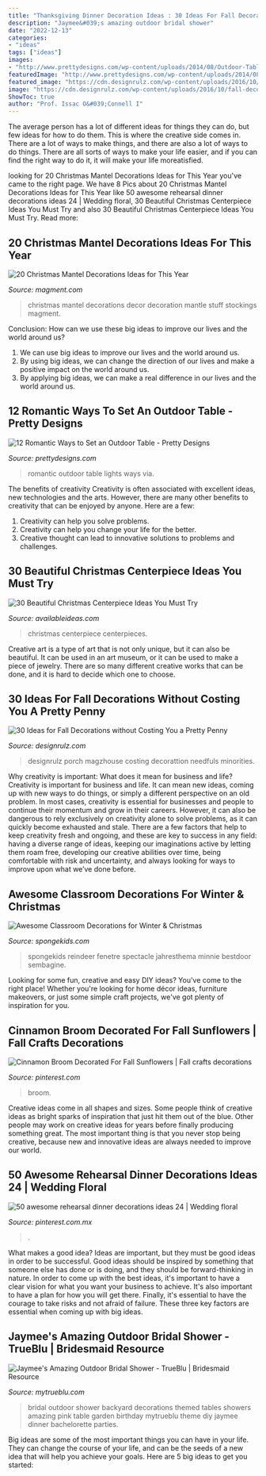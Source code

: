 ```yaml
---
title: "Thanksgiving Dinner Decoration Ideas : 30 Ideas For Fall Decorations Without Costing You A Pretty Penny"
description: "Jaymee&#039;s amazing outdoor bridal shower"
date: "2022-12-13"
categories:
- "ideas"
tags: ["ideas"]
images:
- "http://www.prettydesigns.com/wp-content/uploads/2014/08/Outdoor-Table-Romantic-Lights.jpg"
featuredImage: "http://www.prettydesigns.com/wp-content/uploads/2014/08/Outdoor-Table-Romantic-Lights.jpg"
featured_image: "https://cdn.designrulz.com/wp-content/uploads/2016/10/fall-decorattion-designrulz-21.jpg"
image: "https://cdn.designrulz.com/wp-content/uploads/2016/10/fall-decorattion-designrulz-21.jpg"
ShowToc: true
author: "Prof. Issac O&#039;Connell I"
---
```



The average person has a lot of different ideas for things they can do, but few ideas for how to do them. This is where the creative side comes in. There are a lot of ways to make things, and there are also a lot of ways to do things. There are all sorts of ways to make your life easier, and if you can find the right way to do it, it will make your life moreatisfied.

	

		
looking for 20 Christmas Mantel Decorations Ideas for This Year you've came to the right page. We have 8 Pics about 20 Christmas Mantel Decorations Ideas for This Year like 50 awesome rehearsal dinner decorations ideas 24 | Wedding floral, 30 Beautiful Christmas Centerpiece Ideas You Must Try and also 30 Beautiful Christmas Centerpiece Ideas You Must Try. Read more:
		
    
## 20 Christmas Mantel Decorations Ideas For This Year

<img loading=lazy src="https://www.magment.com/wp-content/uploads/2015/10/Christmas-Mantel-Decoration-10.jpg" onerror="this.onerror=null;this.src='https://tse1.mm.bing.net/th?id=OIP.9U152FXH_LMKCnbMX5_rPgHaKm&amp;pid=15.1';" alt="20 Christmas Mantel Decorations Ideas for This Year">

_Source: magment.com_

>christmas mantel decorations decor decoration mantle stuff stockings magment. 

	

Conclusion: How can we use these big ideas to improve our lives and the world around us?
1. We can use big ideas to improve our lives and the world around us. 
2. By using big ideas, we can change the direction of our lives and make a positive impact on the world around us. 
3. By applying big ideas, we can make a real difference in our lives and the world around us.

    
## 12 Romantic Ways To Set An Outdoor Table - Pretty Designs

<img loading=lazy src="http://www.prettydesigns.com/wp-content/uploads/2014/08/Outdoor-Table-Romantic-Lights.jpg" onerror="this.onerror=null;this.src='https://tse2.mm.bing.net/th?id=OIP.bcbK-tCYDFnCeBoZ0Ei5OQHaLJ&amp;pid=15.1';" alt="12 Romantic Ways to Set an Outdoor Table - Pretty Designs">

_Source: prettydesigns.com_

>romantic outdoor table lights ways via. 

	

The benefits of creativity
Creativity is often associated with excellent ideas, new technologies and the arts. However, there are many other benefits to creativity that can be enjoyed by anyone. Here are a few: 
1. Creativity can help you solve problems.
2. Creativity can help you change your life for the better.
3. Creative thought can lead to innovative solutions to problems and challenges.

    
## 30 Beautiful Christmas Centerpiece Ideas You Must Try

<img loading=lazy src="http://availableideas.com/wp-content/uploads/2015/11/Beautiful-Christmas-Centerpieces-16.jpg" onerror="this.onerror=null;this.src='https://tse3.mm.bing.net/th?id=OIP.m80hfqkvT6wUsewblh8gZAHaJ4&amp;pid=15.1';" alt="30 Beautiful Christmas Centerpiece Ideas You Must Try">

_Source: availableideas.com_

>christmas centerpiece centerpieces. 

	

Creative art is a type of art that is not only unique, but it can also be beautiful. It can be used in an art museum, or it can be used to make a piece of jewelry. There are so many different creative works that can be done, and it is hard to decide which one to choose.

    
## 30 Ideas For Fall Decorations Without Costing You A Pretty Penny

<img loading=lazy src="https://cdn.designrulz.com/wp-content/uploads/2016/10/fall-decorattion-designrulz-21.jpg" onerror="this.onerror=null;this.src='https://tse2.mm.bing.net/th?id=OIP.bA72hTjZNYmfynKVItoZJAHaJ4&amp;pid=15.1';" alt="30 Ideas for Fall Decorations without Costing You a Pretty Penny">

_Source: designrulz.com_

>designrulz porch magzhouse costing decorattion needfuls minorities. 

	

Why creativity is important: What does it mean for business and life?
Creativity is important for business and life. It can mean new ideas, coming up with new ways to do things, or simply a different perspective on an old problem. In most cases, creativity is essential for businesses and people to continue their momentum and grow in their careers. However, it can also be dangerous to rely exclusively on creativity alone to solve problems, as it can quickly become exhausted and stale. There are a few factors that help to keep creativity fresh and ongoing, and these are key to success in any field: having a diverse range of ideas, keeping our imaginations active by letting them roam free, developing our creative abilities over time, being comfortable with risk and uncertainty, and always looking for ways to improve upon what we’ve done before.

    
## Awesome Classroom Decorations For Winter &amp; Christmas

<img loading=lazy src="https://spongekids.com/wp-content/uploads/2016/11/christmas-bulletin-board/16-christmas-bulletin-board-ideas.jpg" onerror="this.onerror=null;this.src='https://tse2.mm.bing.net/th?id=OIP.zg1GltAQEeDMpy2IHtnFsQHaJ6&amp;pid=15.1';" alt="Awesome Classroom Decorations for Winter &amp; Christmas">

_Source: spongekids.com_

>spongekids reindeer fenetre spectacle jahresthema minnie bestdoor sembagine. 

	

Looking for some fun, creative and easy DIY ideas? You've come to the right place! Whether you're looking for home décor ideas, furniture makeovers, or just some simple craft projects, we've got plenty of inspiration for you.

    
## Cinnamon Broom Decorated For Fall Sunflowers | Fall Crafts Decorations

<img loading=lazy src="https://i.pinimg.com/736x/d9/d9/45/d9d945c4c1bd58173fc7163b2f8ddb3b.jpg" onerror="this.onerror=null;this.src='https://tse2.mm.bing.net/th?id=OIP.GNJf_pPOVx84YvqCptcg8AHaNK&amp;pid=15.1';" alt="Cinnamon Broom Decorated For Fall Sunflowers | Fall crafts decorations">

_Source: pinterest.com_

>broom. 

	

Creative ideas come in all shapes and sizes. Some people think of creative ideas as bright sparks of inspiration that just hit them out of the blue. Other people may work on creative ideas for years before finally producing something great. The most important thing is that you never stop being creative, because new and innovative ideas are always needed to improve our world.

    
## 50 Awesome Rehearsal Dinner Decorations Ideas 24 | Wedding Floral

<img loading=lazy src="https://i.pinimg.com/736x/f0/57/82/f057825d28d5539edc0694a77cdf2da9.jpg" onerror="this.onerror=null;this.src='https://tse2.mm.bing.net/th?id=OIP.rZ45ME30XdGeQaNEV4h-4AAAAA&amp;pid=15.1';" alt="50 awesome rehearsal dinner decorations ideas 24 | Wedding floral">

_Source: pinterest.com.mx_

>. 

	

What makes a good idea?
Ideas are important, but they must be good ideas in order to be successful. Good ideas should be inspired by something that someone else has done or is doing, and they should be forward-thinking in nature. In order to come up with the best ideas, it's important to have a clear vision for what you want your business to achieve. It's also important to have a plan for how you will get there. Finally, it's essential to have the courage to take risks and not afraid of failure. These three key factors are essential when coming up with big ideas.

    
## Jaymee&#039;s Amazing Outdoor Bridal Shower - TrueBlu | Bridesmaid Resource

<img loading=lazy src="http://mytrueblu.com/wp-content/uploads/2013/03/IMG_0665a.jpg" onerror="this.onerror=null;this.src='https://tse4.mm.bing.net/th?id=OIP.1WdKmiK8zcDr9F0PeIiZnwHaLH&amp;pid=15.1';" alt="Jaymee&#039;s Amazing Outdoor Bridal Shower - TrueBlu | Bridesmaid Resource">

_Source: mytrueblu.com_

>bridal outdoor shower backyard decorations themed tables showers amazing pink table garden birthday mytrueblu theme diy jaymee dinner bachelorette parties. 

	

Big ideas are some of the most important things you can have in your life. They can change the course of your life, and can be the seeds of a new idea that will help you achieve your goals. Here are 5 big ideas to get you started: 

